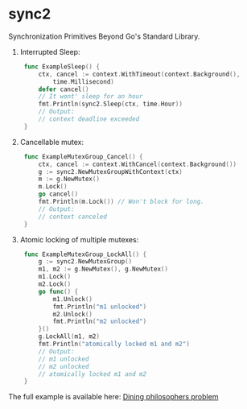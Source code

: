 # sync2

Synchronization Primitives Beyond Go's Standard Library.

1. Interrupted Sleep:

   ```go
    func ExampleSleep() {
        ctx, cancel := context.WithTimeout(context.Background(),
            time.Millisecond)
        defer cancel()
        // It wont' sleep for an hour
        fmt.Println(sync2.Sleep(ctx, time.Hour))
        // Output:
        // context deadline exceeded
    }
   ```

2. Cancellable mutex:

   ```go
    func ExampleMutexGroup_Cancel() {
        ctx, cancel := context.WithCancel(context.Background())
        g := sync2.NewMutexGroupWithContext(ctx)
        m := g.NewMutex()
        m.Lock()
        go cancel()
        fmt.Println(m.Lock()) // Won't block for long.
        // Output:
        // context canceled
    }
   ```

3. Atomic locking of multiple mutexes:

   ```go
    func ExampleMutexGroup_LockAll() {
        g := sync2.NewMutexGroup()
        m1, m2 := g.NewMutex(), g.NewMutex()
        m1.Lock()
        m2.Lock()
        go func() {
            m1.Unlock()
            fmt.Println("m1 unlocked")
            m2.Unlock()
            fmt.Println("m2 unlocked")
        }()
        g.LockAll(m1, m2)
        fmt.Println("atomically locked m1 and m2")
        // Output:
        // m1 unlocked
        // m2 unlocked
        // atomically locked m1 and m2
    }
   ```

The full example is available here: [Dining philosophers problem](https://github.com/mkch/sync2/tree/main/example/dinning)
